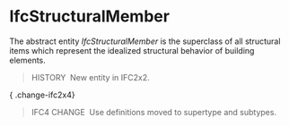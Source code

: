 IfcStructuralMember
===================

The abstract entity _IfcStructuralMember_ is the superclass of all structural items which represent the idealized structural behavior of building elements.

> HISTORY&nbsp; New entity in IFC2x2.

{ .change-ifc2x4}
> IFC4 CHANGE&nbsp; Use definitions moved to supertype and subtypes.
